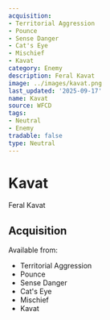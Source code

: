 ```yaml
---
acquisition:
- Territorial Aggression
- Pounce
- Sense Danger
- Cat's Eye
- Mischief
- Kavat
category: Enemy
description: Feral Kavat
image: ../images/kavat.png
last_updated: '2025-09-17'
name: Kavat
source: WFCD
tags:
- Neutral
- Enemy
tradable: false
type: Neutral
---
```


# Kavat

Feral Kavat

## Acquisition

Available from:
- Territorial Aggression
- Pounce
- Sense Danger
- Cat's Eye
- Mischief
- Kavat

